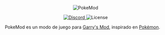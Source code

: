 <p align="center">
	<img src="https://i.imgur.com/FbZfDGx.png" alt="PokeMod" />
</p>

<p align="center">
	<a href="https://invite.gg/pokemod">
		<img alt="Discord" src="https://img.shields.io/discord/678249037178208306?label=Discord&style=for-the-badge&logo=discord">
	</a>
	<img alt="License" src="https://img.shields.io/github/license/DevGhosty/PokeMod?style=for-the-badge">
</p>

PokeMod es un modo de juego para [Garry's Mod](https://gmod.facepunch.com/), inspirado en [Pokémon](https://www.pokemon.com/es/).
